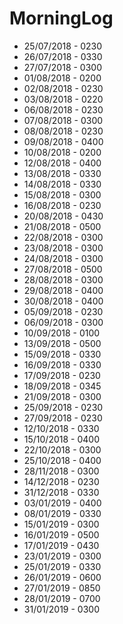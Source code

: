 # MorningLog
* 25/07/2018 - 0230
* 26/07/2018 - 0330
* 27/07/2018 - 0300
* 01/08/2018 - 0200
* 02/08/2018 - 0230
* 03/08/2018 - 0220
* 06/08/2018 - 0230
* 07/08/2018 - 0300
* 08/08/2018 - 0230
* 09/08/2018 - 0400
* 10/08/2018 - 0200
* 12/08/2018 - 0400
* 13/08/2018 - 0330
* 14/08/2018 - 0330
* 15/08/2018 - 0300
* 16/08/2018 - 0230
* 20/08/2018 - 0430
* 21/08/2018 - 0500
* 22/08/2018 - 0300
* 23/08/2018 - 0300
* 24/08/2018 - 0300
* 27/08/2018 - 0500
* 28/08/2018 - 0300
* 29/08/2018 - 0400
* 30/08/2018 - 0400
* 05/09/2018 - 0230
* 06/09/2018 - 0300
* 10/09/2018 - 0100
* 13/09/2018 - 0500
* 15/09/2018 - 0330
* 16/09/2018 - 0330
* 17/09/2018 - 0230
* 18/09/2018 - 0345
* 21/09/2018 - 0300
* 25/09/2018 - 0230
* 27/09/2018 - 0230
* 12/10/2018 - 0330
* 15/10/2018 - 0400
* 22/10/2018 - 0300
* 25/10/2018 - 0400
* 28/11/2018 - 0300
* 14/12/2018 - 0230
* 31/12/2018 - 0330
* 03/01/2019 - 0400
* 08/01/2019 - 0330
* 15/01/2019 - 0300
* 16/01/2019 - 0500
* 17/01/2019 - 0430
* 23/01/2019 - 0300
* 25/01/2019 - 0330
* 26/01/2019 - 0600
* 27/01/2019 - 0850
* 28/01/2019 - 0700
* 31/01/2019 - 0300
